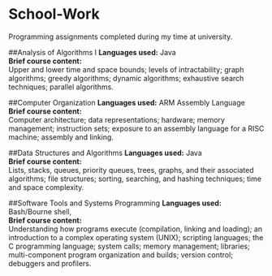 # School-Work
Programming assignments completed during my time at university.

##Analysis of Algorithms I
<b>Languages used:</b> Java<br>
<b>Brief course content:</b><br>
Upper and lower time and space bounds; levels of intractability; graph algorithms; greedy algorithms; dynamic algorithms; exhaustive search techniques; parallel algorithms.

##Computer Organization
<b>Languages used:</b> ARM Assembly Language<br>
<b>Brief course content:</b><br>
Computer architecture; data representations; hardware; memory management; instruction sets; exposure to an assembly language for a RISC machine; assembly and linking.

##Data Structures and Algorithms
<b>Languages used:</b> Java<br>
<b>Brief course content:</b><br>
Lists, stacks, queues, priority queues, trees, graphs, and their associated algorithms; file structures; sorting, searching, and hashing techniques; time and space complexity.

##Software Tools and Systems Programming
<b>Languages used:</b> Bash/Bourne shell, <Br>
<b>Brief course content:</b><br>
Understanding how programs execute (compilation, linking and loading); an introduction to a complex operating system (UNIX); scripting languages; the C programming language; system calls; memory management; libraries; multi-component program organization and builds; version control; debuggers and profilers.
